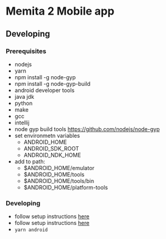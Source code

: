 # Memita 2 Mobile app

## Developing

### Prerequisites

- nodejs
- yarn
- npm install -g node-gyp
- npm install -g node-gyp-build
- android developer tools
- java jdk
- python
- make
- gcc
- intellij
- node gyp build tools https://github.com/nodejs/node-gyp
- set environmetn variables
  - ANDROID_HOME
  - ANDROID_SDK_ROOT
  - ANDROID_NDK_HOME
- add to path:
  - $ANDROID_HOME/emulator
  - $ANDROID_HOME/tools
  - $ANDROID_HOME/tools/bin
  - $ANDROID_HOME/platform-tools

### Developing

- follow setup instructions [here](https://reactnative.dev/docs/environment-setup)
- follow setup instructions [here](https://code.janeasystems.com/nodejs-mobile/getting-started-react-native)
- `yarn android`
